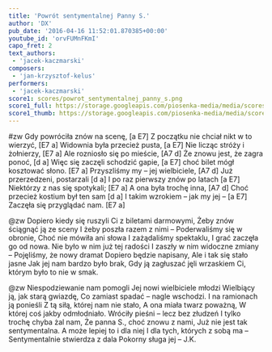 ```yaml
---
title: 'Powrót sentymentalnej Panny S.'
author: 'DX'
pub_date: '2016-04-16 11:52:01.870385+00:00'
youtube_id: 'orvFUMnFKmI'
capo_fret: 2
text_authors:
 - 'jacek-kaczmarski'
composers:
 - 'jan-krzysztof-kelus'
performers:
 - 'jacek-kaczmarski'
score1: scores/powrot_sentymentalnej_panny_s.png
score1_full: https://storage.googleapis.com/piosenka-media/media/scores/powrot_sentymentalnej_panny_s.png
score1_thumb: https://storage.googleapis.com/piosenka-media/media/scores/powrot_sentymentalnej_panny_s.png.180x0_q85_upscale.png
---
```


#zw
Gdy powróciła znów na scenę, [a E7]
Z początku nie chciał nikt w to wierzyć, [E7 a]
Widownia była przecież pusta, [a E7]
Nie licząc stróży i żołnierzy, [E7 a]
Ale rozniosło się po mieście, [A7 d]
Że znowu jest, że zagra ponoć, [d a]
Więc się zaczęli schodzić gapie, [a E7]
choć bilet mógł kosztować słono. [E7 a]
Przyszliśmy my – jej wielbiciele, [A7 d]
Już przerzedzeni, postarzali [d a]
I po raz pierwszy znów po latach [a E7]
Niektórzy z nas się spotykali; [E7 a]
A ona była trochę inna, [A7 d]
Choć przecież kostium był ten sam [d a]
I takim wzrokiem – jak my jej – [a E7]
Zaczęła się przyglądać nam. [E7 a]

@zw
Dopiero kiedy się ruszyli
Ci z biletami darmowymi,
Żeby znów ściągnąć ją ze sceny
I żeby poszła razem z nimi –
Poderwaliśmy się w obronie,
Choć nie mówiła ani słowa
I zażądaliśmy spektaklu,
I grać zaczęła go od nowa.
Nie było w nim już tej radości
I zaszły w nim widoczne zmiany –
Pojęliśmy, że nowy dramat
Dopiero będzie napisany,
Ale i tak się stało jasne
Jak jej nam bardzo było brak,
Gdy ją zagłuszać jęli wrzaskiem
Ci, którym było to nie w smak.

@zw
Niespodziewanie nam pomogli
Jej nowi wielbiciele młodzi
Wielbiący ją, jak starą gwiazdę,
Co zamiast spadać – nagle wschodzi.
I na ramionach ją ponieśli
Z tą siłą, której nam nie stało,
A ona miała twarz poważną,
W której coś jakby odmłodniało.
Wróciły pieśni – lecz bez złudzeń
I tylko trochę chyba żal nam,
Że panna S., choć znowu z nami,
Już nie jest tak sentymentalna.
A może lepiej to i dla niej
I dla tych, których z sobą ma –
Sentymentalnie stwierdza z dala
Pokorny sługa jej – J.K.